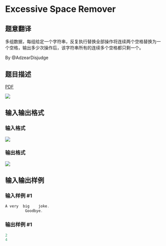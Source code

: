 # Excessive Space Remover

## 题意翻译

多组数据，每组给定一个字符串，反复执行替换全部操作将连续两个空格替换为一个空格，输出多少次操作后，该字符串所有的连续多个空格都只剩一个。

By @AdzearDisjudge

## 题目描述

[problemUrl]: https://uva.onlinejudge.org/index.php?option=com_onlinejudge&Itemid=8&category=279&page=show_problem&problem=3847

[PDF](https://uva.onlinejudge.org/external/124/p12416.pdf)

![](https://cdn.luogu.com.cn/upload/vjudge_pic/UVA12416/7725ff040a8b8754f766cbc571e271ace878f71d.png)

## 输入输出格式

### 输入格式

![](https://cdn.luogu.com.cn/upload/vjudge_pic/UVA12416/21510089494979f5865cc78a52a9c3b5c94d2c77.png)

### 输出格式

![](https://cdn.luogu.com.cn/upload/vjudge_pic/UVA12416/5669cf49a968b67a82ae0d6cb0284d9340b09370.png)

## 输入输出样例

### 输入样例 #1

```cpp
A very  big    joke.
         Goodbye.
```


### 输出样例 #1

```cpp
2
4
```


